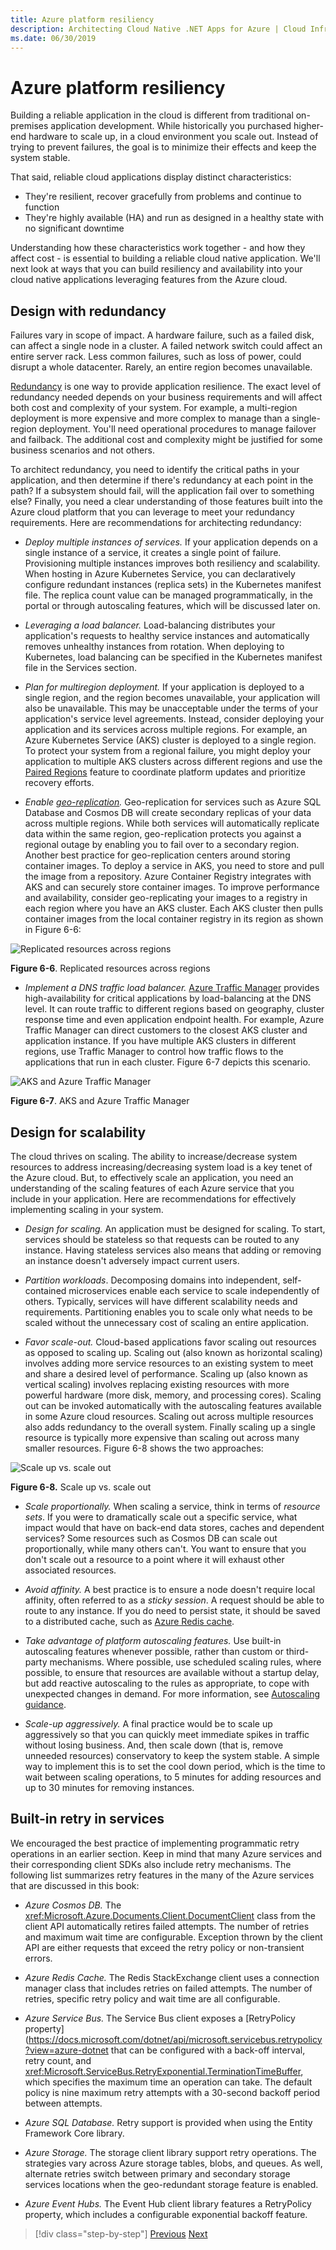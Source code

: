 ```yaml
---
title: Azure platform resiliency
description: Architecting Cloud Native .NET Apps for Azure | Cloud Infrastructure Resiliency with Azure
ms.date: 06/30/2019
---
```


# Azure platform resiliency

Building a reliable application in the cloud is different from traditional on-premises application development. While historically you purchased higher-end hardware to scale up, in a cloud environment you scale out. Instead of trying to prevent failures, the goal is to minimize their effects and keep the system stable.

That said, reliable cloud applications display distinct characteristics:

- They're resilient, recover gracefully from problems and continue to function
- They're highly available (HA) and run as designed in a healthy state with no significant downtime

Understanding how these characteristics work together - and how they affect cost - is essential to building a reliable cloud native application. We'll next look at ways that you can build resiliency and availability into your cloud native applications leveraging features from the Azure cloud.

## Design with redundancy

Failures vary in scope of impact. A hardware failure, such as a failed disk, can affect a single node in a cluster. A failed network switch could affect an entire server rack. Less common failures, such as loss of power, could disrupt a whole datacenter. Rarely, an entire region becomes unavailable.

[Redundancy](https://docs.microsoft.com/azure/architecture/guide/design-principles/redundancy) is one way to provide application resilience. The exact level of redundancy needed depends on your business requirements and will affect both cost and complexity of your system. For example, a multi-region deployment is more expensive and more complex to manage than a single-region deployment. You'll need operational procedures to manage failover and failback. The additional cost and complexity might be justified for some business scenarios and not others.

To architect redundancy, you need to identify the critical paths in your application, and then determine if there's redundancy at each point in the path? If a subsystem should fail, will the application fail over to something else? Finally, you need a clear understanding of those features built into the Azure cloud platform that you can leverage to meet your redundancy requirements. Here are recommendations for architecting redundancy:

- *Deploy multiple instances of services.* If your application depends on a single instance of a service, it creates a single point of failure. Provisioning multiple instances improves both resiliency and scalability. When hosting in Azure Kubernetes Service, you can declaratively configure redundant instances (replica sets) in the Kubernetes manifest file. The replica count value can be managed programmatically, in the portal or through autoscaling features, which will be discussed later on.

- *Leveraging a load balancer.* Load-balancing distributes your application's requests to healthy service instances and automatically removes unhealthy instances from rotation. When deploying to Kubernetes, load balancing can be specified in the Kubernetes manifest file in the Services section.

- *Plan for multiregion deployment.* If your application is deployed to a single region, and the region becomes unavailable, your application will also be unavailable. This may be unacceptable under the terms of your application's service level agreements. Instead, consider deploying your application and its services across multiple regions. For example, an Azure Kubernetes Service (AKS) cluster is deployed to a single region. To protect your system from a regional failure, you might deploy your application to multiple AKS clusters across different regions and use the [Paired Regions](https://buildazure.com/2017/01/06/azure-region-pairs-explained/) feature to coordinate platform updates and prioritize recovery efforts.

- *Enable [geo-replication](https://docs.microsoft.com/azure/sql-database/sql-database-active-geo-replication).* Geo-replication for services such as Azure SQL Database and Cosmos DB will create secondary replicas of your data across multiple regions. While both services will automatically replicate data within the same region, geo-replication protects you against a regional outage by enabling you to fail over to a secondary region. Another best practice for geo-replication centers around storing container images. To deploy a service in AKS, you need to store and pull the image from a repository. Azure Container Registry integrates with AKS and can securely store container images. To improve performance and availability, consider geo-replicating your images to a registry in each region where you have an AKS cluster. Each AKS cluster then pulls container images from the local container registry in its region as shown in Figure 6-6:

![Replicated resources across regions](media/replicated-resources.png)

**Figure 6-6**. Replicated resources across regions

- *Implement a DNS traffic load balancer.* [Azure Traffic Manager](https://docs.microsoft.com/en-us/azure/traffic-manager/traffic-manager-overview) provides high-availability for critical applications by load-balancing at the DNS level. It can route traffic to different regions based on geography, cluster response time and even application endpoint health. For example, Azure Traffic Manager can direct customers to the closest AKS cluster and application instance. If you have multiple AKS clusters in different regions, use Traffic Manager to control how traffic flows to the applications that run in each cluster. Figure 6-7 depicts this scenario.

![AKS and Azure Traffic Manager](media/aks-traffic-manager.png)

**Figure 6-7**. AKS and Azure Traffic Manager

## Design for scalability

The cloud thrives on scaling. The ability to increase/decrease system resources to address increasing/decreasing system load is a key tenet of the Azure cloud. But, to effectively scale an application, you need an understanding of the scaling features of each Azure service that you include in your application.  Here are recommendations for effectively implementing scaling in your system.

- *Design for scaling.* An application must be designed for scaling. To start, services should be stateless so that requests can be routed to any instance. Having stateless services also means that adding or removing an instance doesn't adversely impact current users.

- *Partition workloads*. Decomposing domains into independent, self-contained microservices enable each service to scale independently of others. Typically, services will have different scalability needs and requirements. Partitioning enables you to scale only what needs to be scaled without the unnecessary cost of scaling an entire application.

- *Favor scale-out.* Cloud-based applications favor scaling out resources as opposed to scaling up. Scaling out (also known as horizontal scaling) involves adding more service resources to an existing system to meet and share a desired level of performance. Scaling up (also known as vertical scaling) involves replacing existing resources with more powerful hardware (more disk, memory, and processing cores). Scaling out can be invoked automatically with the autoscaling features available in some Azure cloud resources. Scaling out across multiple resources also adds redundancy to the overall system. Finally scaling up a single resource is typically more expensive than scaling out across many smaller resources. Figure 6-8 shows the two approaches:

![Scale up vs. scale out](media/scale-up-scale-out.png)

**Figure 6-8.** Scale up vs. scale out

- *Scale proportionally.* When scaling a service, think in terms of *resource sets*. If you were to dramatically scale out a specific service, what impact would that have on back-end data stores, caches and dependent services? Some resources such as Cosmos DB can scale out proportionally, while many others can't. You want to ensure that you don't scale out a resource to a point where it will exhaust other associated resources.

- *Avoid affinity.* A best practice is to ensure a node doesn't require local affinity, often referred to as a *sticky session*. A request should be able to route to any instance. If you do need to persist state, it should be saved to a distributed cache, such as [Azure Redis cache](https://azure.microsoft.com/services/cache/).

- *Take advantage of platform autoscaling features.* Use built-in autoscaling features whenever possible, rather than custom or third-party mechanisms. Where possible, use scheduled scaling rules, where possible, to ensure that resources are available without a startup delay, but add reactive autoscaling to the rules as appropriate, to cope with unexpected changes in demand. For more information, see [Autoscaling guidance](https://docs.microsoft.com/azure/architecture/best-practices/auto-scaling).

 - *Scale-up aggressively.* A final practice would be to scale up aggressively so that you can quickly meet immediate spikes in traffic without losing business. And, then scale down (that is, remove unneeded resources) conservatory to keep the system stable. A simple way to implement this is to set the cool down period, which is the time to wait between scaling operations, to 5 minutes for adding resources and up to 30 minutes for removing instances.

## Built-in retry in services

We encouraged the best practice of implementing programmatic retry operations in an earlier section. Keep in mind that many Azure services and their corresponding client SDKs also include retry mechanisms. The following list summarizes retry features in the many of the Azure services that are discussed in this book:

- *Azure Cosmos DB.* The <xref:Microsoft.Azure.Documents.Client.DocumentClient> class from the client API automatically retires failed attempts. The number of retries and maximum wait time are configurable. Exception thrown by the client API are either requests that exceed the retry policy or non-transient errors.

- *Azure Redis Cache.* The Redis StackExchange client uses a connection manager class that includes retries on failed attempts. The number of retries, specific retry policy and wait time are all configurable.

- *Azure Service Bus.* The Service Bus client exposes a [RetryPolicy property](https://docs.microsoft.com/dotnet/api/microsoft.servicebus.retrypolicy?view=azure-dotnet that can be configured with a back-off interval, retry count, and <xref:Microsoft.ServiceBus.RetryExponential.TerminationTimeBuffer>, which specifies the maximum time an operation can take. The default policy is nine maximum retry attempts with a 30-second backoff period between attempts.

- *Azure SQL Database.* Retry support is provided when using the Entity Framework Core library.

- *Azure Storage.* The storage client library support retry operations. The strategies vary across Azure storage tables, blobs, and queues. As well, alternate retries switch between primary and secondary storage services locations when the geo-redundant storage feature is enabled.

- *Azure Event Hubs.* The Event Hub client library features a RetryPolicy property, which includes a configurable exponential backoff feature.

>[!div class="step-by-step"]
>[Previous](application-resiliency-patterns.md)
>[Next](resilient-communications.md)
